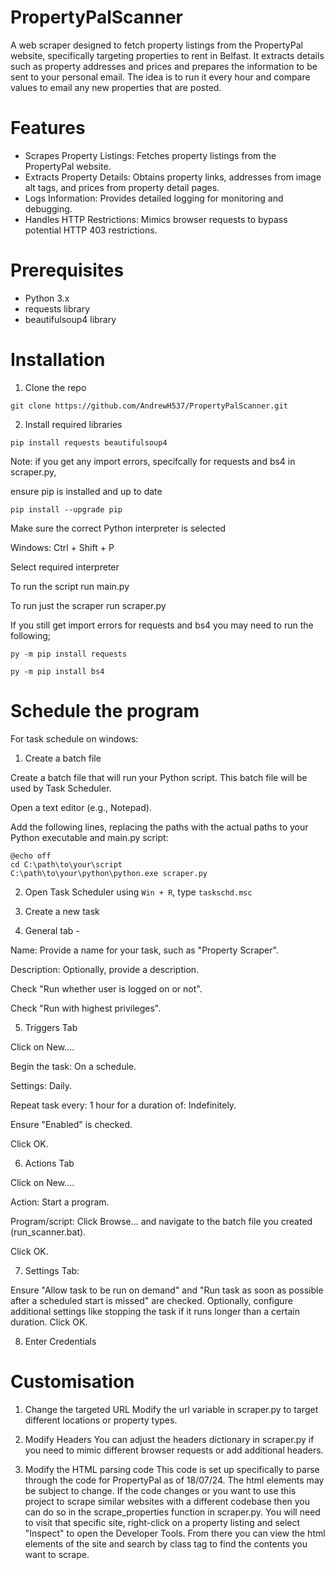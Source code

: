 # PropertyPalScanner
A web scraper designed to fetch property listings from the PropertyPal website, specifically targeting properties to rent in Belfast. It extracts details such as property addresses and prices and prepares the information to be sent to your personal email. The idea is to run it every hour and compare values to email any new properties that are posted.


# Features
- Scrapes Property Listings: Fetches property listings from the PropertyPal website.
- Extracts Property Details: Obtains property links, addresses from image alt tags, and prices from property detail pages.
- Logs Information: Provides detailed logging for monitoring and debugging.
- Handles HTTP Restrictions: Mimics browser requests to bypass potential HTTP 403 restrictions.
  
# Prerequisites
- Python 3.x
- requests library
- beautifulsoup4 library

# Installation
1. Clone the repo
```
git clone https://github.com/AndrewH537/PropertyPalScanner.git
```

2. Install required libraries
```
pip install requests beautifulsoup4
```

Note: if you get any import errors, specifcally for requests and bs4 in scraper.py,

ensure pip is installed and up to date

```
pip install --upgrade pip
```

Make sure the correct Python interpreter is selected

Windows: Ctrl + Shift + P

Select required interpreter

To run the script run main.py

To run just the scraper run scraper.py


If you still get import errors for requests and bs4 you may need to run the following;

```
py -m pip install requests
```

```
py -m pip install bs4
```

# Schedule the program
For task schedule on windows:

1. Create a batch file

Create a batch file that will run your Python script. This batch file will be used by Task Scheduler.

Open a text editor (e.g., Notepad).

Add the following lines, replacing the paths with the actual paths to your Python executable and main.py script:

```
@echo off
cd C:\path\to\your\script
C:\path\to\your\python\python.exe scraper.py
```

2. Open Task Scheduler using `Win + R`, type `taskschd.msc`

3. Create a new task

4. General tab -

Name: Provide a name for your task, such as "Property Scraper".

Description: Optionally, provide a description.

Check "Run whether user is logged on or not".

Check "Run with highest privileges".

5. Triggers Tab

Click on New....

Begin the task: On a schedule.

Settings: Daily.

Repeat task every: 1 hour for a duration of: Indefinitely.

Ensure "Enabled" is checked.

Click OK.

6. Actions Tab

Click on New....

Action: Start a program.

Program/script: Click Browse... and navigate to the batch file you created (run_scanner.bat).

Click OK.

7. Settings Tab:

Ensure "Allow task to be run on demand" and "Run task as soon as possible after a scheduled start is missed" are checked.
Optionally, configure additional settings like stopping the task if it runs longer than a certain duration.
Click OK.

8. Enter Credentials




# Customisation
1. Change the targeted URL
Modify the url variable in scraper.py to target different locations or property types.

2. Modify Headers
You can adjust the headers dictionary in scraper.py if you need to mimic different browser requests or add additional headers.

3. Modify the HTML parsing code
   This code is set up specifically to parse through the code for PropertyPal as of 18/07/24. The html elements may be subject to change. If the code changes or you want to use this project to scrape similar websites with a different codebase then you can do so in the scrape_properties function in scraper.py.
You will need to visit that specific site, right-click on a property listing and select "Inspect" to open the Developer Tools. From there you can view the html elements of the site and search by class tag to find the contents you want to scrape.



